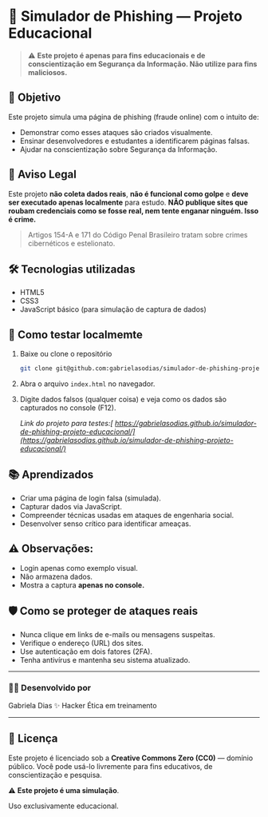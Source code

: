 # 🎣 Simulador de Phishing — Projeto Educacional

> ⚠️ **Este projeto é apenas para fins educacionais e de conscientização em Segurança da Informação. Não utilize para fins maliciosos.**

## 🧠 Objetivo

Este projeto simula uma página de phishing (fraude online) com o intuito de:

- Demonstrar como esses ataques são criados visualmente.
- Ensinar desenvolvedores e estudantes a identificarem páginas falsas.
- Ajudar na conscientização sobre Segurança da Informação.

## 🚨 Aviso Legal

Este projeto **não coleta dados reais**, **não é funcional como golpe** e **deve ser executado apenas localmente** para estudo. **NÃO publique sites que roubam credenciais como se fosse real, nem tente enganar ninguém. Isso é crime.**

> Artigos 154-A e 171 do Código Penal Brasileiro tratam sobre crimes cibernéticos e estelionato.

## 🛠️ Tecnologias utilizadas

- HTML5
- CSS3
- JavaScript básico (para simulação de captura de dados)

## 👀 Como testar localmemte

1. Baixe ou clone o repositório

   ```bash
   git clone git@github.com:gabrielasodias/simulador-de-phishing-projeto-educacional.git
   ```
2. Abra o arquivo `index.html` no navegador.
3. Digite dados falsos (qualquer coisa) e veja como os dados são capturados no console (F12).

   *Link do projeto para testes:[ https://gabrielasodias.github.io/simulador-de-phishing-projeto-educacional/](https://gabrielasodias.github.io/simulador-de-phishing-projeto-educacional/)*

## 📚 Aprendizados

- Criar uma página de login falsa (simulada).
- Capturar dados via JavaScript.
- Compreender técnicas usadas em ataques de engenharia social.
- Desenvolver senso crítico para identificar ameaças.

## ⚠️ Observações:

* Login apenas como exemplo visual.
* Não armazena dados.
* Mostra a captura  **apenas no console.**

## 🛡️ Como se proteger de ataques reais

- Nunca clique em links de e-mails ou mensagens suspeitas.
- Verifique o endereço (URL) dos sites.
- Use autenticação em dois fatores (2FA).
- Tenha antivírus e mantenha seu sistema atualizado.

---

### 👩‍💻 Desenvolvido por

Gabriela Dias
✨ Hacker Ética em treinamento

---

## 🧾 Licença

Este projeto é licenciado sob a **Creative Commons Zero (CC0)** — domínio público.
Você pode usá-lo livremente para fins educativos, de conscientização e pesquisa.

⚠️ **Este projeto é uma simulação**.

Uso exclusivamente educacional.
